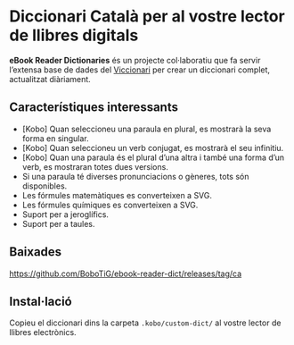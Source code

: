 # Diccionari Català per al vostre lector de llibres digitals

**eBook Reader Dictionaries** és un projecte col·laboratiu que fa servir l’extensa base de dades del [Viccionari](https://ca.wiktionary.org/) per crear un diccionari complet, actualitzat diàriament.

## Característiques interessants

- [Kobo] Quan seleccioneu una paraula en plural, es mostrarà la seva forma en singular.
- [Kobo] Quan seleccioneu un verb conjugat, es mostrarà el seu infinitiu.
- [Kobo] Quan una paraula és el plural d’una altra i també una forma d’un verb, es mostraran totes dues versions.
- Si una paraula té diverses pronunciacions o gèneres, tots   són disponibles.
- Les fórmules matemàtiques es converteixen a SVG.
- Les fórmules químiques es converteixen a SVG.
- Suport per a jeroglífics.
- Suport per a taules.

## Baixades

https://github.com/BoboTiG/ebook-reader-dict/releases/tag/ca

## Instal·lació

Copieu el diccionari dins la carpeta `.kobo/custom-dict/` al vostre lector de llibres electrònics.
